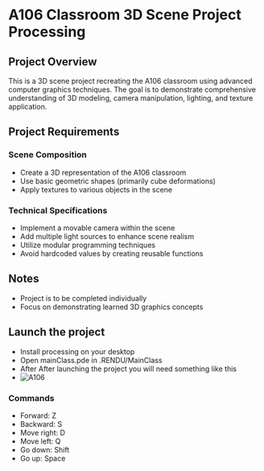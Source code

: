 # A106 Classroom 3D Scene Project Processing

## Project Overview

This is a 3D scene project recreating the A106 classroom using advanced computer graphics techniques. The goal is to demonstrate comprehensive understanding of 3D modeling, camera manipulation, lighting, and texture application.

## Project Requirements

### Scene Composition
- Create a 3D representation of the A106 classroom
- Use basic geometric shapes (primarily cube deformations)
- Apply textures to various objects in the scene

### Technical Specifications
- Implement a movable camera within the scene
- Add multiple light sources to enhance scene realism
- Utilize modular programming techniques
- Avoid hardcoded values by creating reusable functions

## Notes
- Project is to be completed individually
- Focus on demonstrating learned 3D graphics concepts

## Launch the project
- Install processing on your desktop
- Open mainClass.pde in .RENDU/MainClass
- After After launching the project you will need something like this
- ![A106](https://github.com/user-attachments/assets/0aa4c9a2-fdf5-4d91-993f-606f8e0aea68)


### Commands
- Forward: Z
- Backward: S
- Move right: D
- Move left: Q
- Go down: Shift
- Go up: Space

